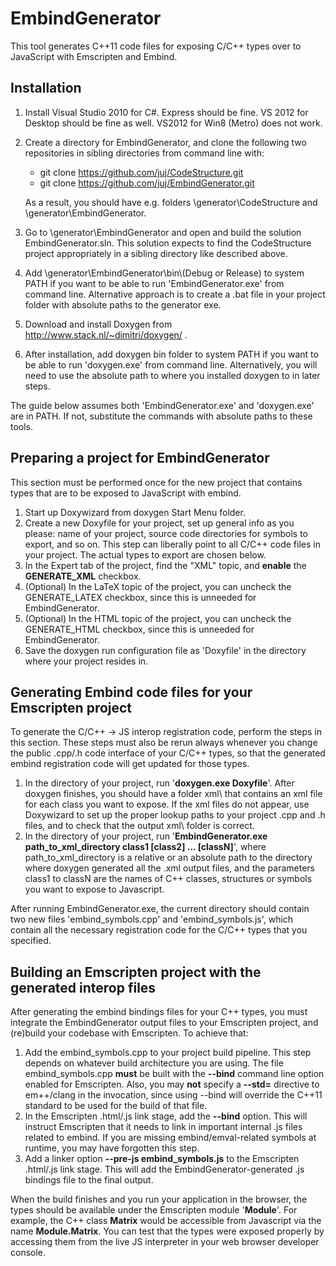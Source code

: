 EmbindGenerator
===============

This tool generates C++11 code files for exposing C/C++ types over to JavaScript with Emscripten and Embind.

## Installation

1. Install Visual Studio 2010 for C#. Express should be fine. VS 2012 for Desktop should be fine as well. VS2012 for Win8 (Metro) does not work.
2. Create a directory for EmbindGenerator, and clone the following two repositories in sibling directories from command line with:
   - git clone https://github.com/juj/CodeStructure.git
   - git clone https://github.com/juj/EmbindGenerator.git

   As a result, you should have e.g. folders \generator\CodeStructure and \generator\EmbindGenerator.
3. Go to \generator\EmbindGenerator and open and build the solution EmbindGenerator.sln. This solution expects to find the CodeStructure project appropriately in a sibling directory like described above.
4. Add \generator\EmbindGenerator\bin\\(Debug or Release) to system PATH if you want to be able to run 'EmbindGenerator.exe' from command line. Alternative approach is to create a .bat file in your project folder with absolute paths to the generator exe.
5. Download and install Doxygen from http://www.stack.nl/~dimitri/doxygen/ .
6. After installation, add doxygen bin folder to system PATH if you want to be able to run 'doxygen.exe' from command line. Alternatively, you will need to use the absolute path to where you installed doxygen to in later steps.

The guide below assumes both 'EmbindGenerator.exe' and 'doxygen.exe' are in PATH. If not, substitute the commands with absolute paths to these tools.

## Preparing a project for EmbindGenerator

This section must be performed once for the new project that contains types that are to be exposed to JavaScript with embind.

1. Start up Doxywizard from doxygen Start Menu folder.
2. Create a new Doxyfile for your project, set up general info as you please: name of your project, source code directories for symbols to export, and so on. This step can liberally point to all C/C++ code files in your project. The actual types to export are chosen below.
3. In the Expert tab of the project, find the "XML" topic, and <b>enable</b> the <b>GENERATE_XML</b> checkbox.
4. (Optional) In the LaTeX topic of the project, you can uncheck the GENERATE_LATEX checkbox, since this is unneeded for EmbindGenerator.
5. (Optional) In the HTML topic of the project, you can uncheck the GENERATE_HTML checkbox, since this is unneeded for EmbindGenerator.
6. Save the doxygen run configuration file as 'Doxyfile' in the directory where your project resides in.

## Generating Embind code files for your Emscripten project

To generate the C/C++ -> JS interop registration code, perform the steps in this section. These steps must also be rerun always whenever you change the public .cpp/.h code interface of your C/C++ types, so that the generated embind registration code will get updated for those types.

1. In the directory of your project, run '<b>doxygen.exe Doxyfile</b>'. After doxygen finishes, you should have a folder xml\ that contains an xml file for each class you want to expose. If the xml files do not appear, use Doxywizard to set up the proper lookup paths to your project .cpp and .h files, and to check that the output xml\ folder is correct.
2. In the directory of your project, run '<b>EmbindGenerator.exe path_to_xml_directory class1 \[class2\] ... \[classN\]</b>', where path_to_xml_directory is a relative or an absolute path to the directory where doxygen generated all the .xml output files, and the parameters class1 to classN are the names of C++ classes, structures or symbols you want to expose to Javascript.

After running EmbindGenerator.exe, the current directory should contain two new files 'embind_symbols.cpp' and 'embind_symbols.js', which contain all the necessary registration code for the C/C++ types that you specified.

## Building an Emscripten project with the generated interop files

After generating the embind bindings files for your C++ types, you must integrate the EmbindGenerator output files to your Emscripten project, and (re)build your codebase with Emscripten. To achieve that:

1. Add the embind_symbols.cpp to your project build pipeline. This step depends on whatever build architecture you are using. The file embind_symbols.cpp <b>must</b> be built with the <b>--bind</b> command line option enabled for Emscripten. Also, you may <b>not</b> specify a <b>--std=</b> directive to em++/clang in the invocation, since using --bind will override the C++11 standard to be used for the build of that file.
2. In the Emscripten .html/.js link stage, add the <b>--bind</b> option. This will instruct Emscripten that it needs to link in important internal .js files related to embind. If you are missing embind/emval-related symbols at runtime, you may have forgotten this step.
3. Add a linker option <b>--pre-js embind_symbols.js</b> to the Emscripten .html/.js link stage. This will add the EmbindGenerator-generated .js bindings file to the final output.

When the build finishes and you run your application in the browser, the types should be available under the Emscripten module '<b>Module</b>'. For example, the C++ class <b>Matrix</b> would be accessible from Javascript via the name <b>Module.Matrix</b>. You can test that the types were exposed properly by accessing them from the live JS interpreter in your web browser developer console.
